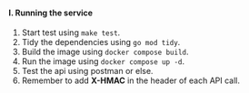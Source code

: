 #### I. Running the service
1. Start test using `make test`.
2. Tidy the dependencies using `go mod tidy`.
3. Build the image using `docker compose build`.
4. Run the image using `docker compose up -d`.
5. Test the api using postman or else.
6. Remember to add **X-HMAC** in the header of each API call.
